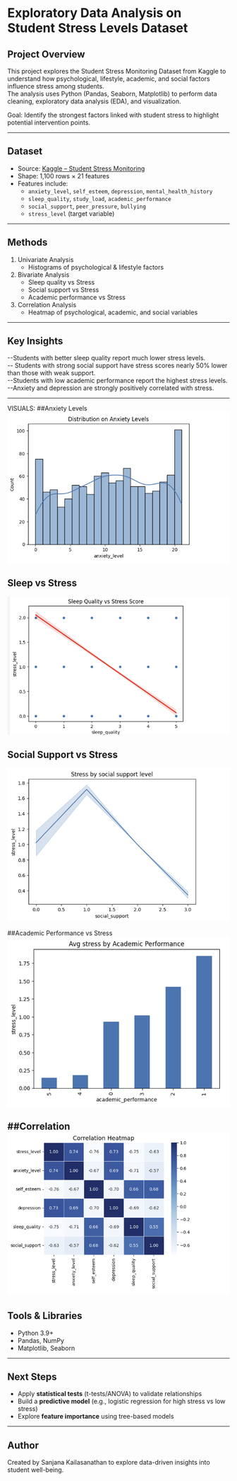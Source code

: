 # Exploratory Data Analysis on Student Stress Levels Dataset

##  Project Overview
This project explores the Student Stress Monitoring Dataset from Kaggle to understand how psychological, lifestyle, academic, and social factors influence stress among students.  
The analysis uses Python (Pandas, Seaborn, Matplotlib) to perform data cleaning, exploratory data analysis (EDA), and visualization.  

Goal: Identify the strongest factors linked with student stress to highlight potential intervention points.  

---

##  Dataset
- Source: [Kaggle – Student Stress Monitoring](https://www.kaggle.com/datasets/mdsultanulislamovi/student-stress-monitoring-datasets)  
- Shape: 1,100 rows × 21 features  
- Features include:
  - `anxiety_level`, `self_esteem`, `depression`, `mental_health_history`
  - `sleep_quality`, `study_load`, `academic_performance`
  - `social_support`, `peer_pressure`, `bullying`
  - `stress_level` (target variable)

---

## Methods
1. Univariate Analysis
   - Histograms of psychological & lifestyle factors  
2. Bivariate Analysis
   - Sleep quality vs Stress  
   - Social support vs Stress  
   - Academic performance vs Stress  
3. Correlation Analysis 
   - Heatmap of psychological, academic, and social variables  

---

##  Key Insights
--Students with better sleep quality report much lower stress levels.  
-- Students with strong social support have stress scores nearly 50% lower than those with weak support.  
--Students with low academic performance report the highest stress levels.  
--Anxiety and depression are strongly positively correlated with stress.  

---
VISUALS:
##Anxiety Levels
![Anxiety Levels](plots/anxiety_levels.png)
## Sleep vs Stress
![Sleep vs Stress](plots/sleep_quality.png)

## Social Support vs Stress
![Social Support](plots/social_support.png)

##Academic Performance vs Stress
![Academic Performance vs Stress](plots/academic_performance.png)

##Correlation 
![Correlation](plots/Heatmap.png)
---

## Tools & Libraries
- Python 3.9+
- Pandas, NumPy
- Matplotlib, Seaborn

---

##  Next Steps
- Apply **statistical tests** (t-tests/ANOVA) to validate relationships  
- Build a **predictive model** (e.g., logistic regression for high stress vs low stress)  
- Explore **feature importance** using tree-based models  

---

##  Author
Created by Sanjana Kailasanathan  to explore data-driven insights into student well-being.  
